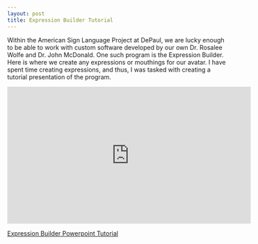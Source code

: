 ```yaml
---
layout: post
title: Expression Builder Tutorial
---
```

Within the American Sign Language Project at DePaul, we are lucky enough to be able to work with custom software developed by our own Dr. Rosalee Wolfe and Dr. John McDonald. One such program is the Expression Builder. Here is where we create any expressions or mouthings for our avatar. I have spent time creating expressions, and thus, I was tasked with creating a tutorial presentation of the program. 

<iframe width="560" height="315" src="https://www.youtube.com/embed/qdiChfz-rWs" title="YouTube video player" frameborder="0" allow="accelerometer; autoplay; clipboard-write; encrypted-media; gyroscope; picture-in-picture" allowfullscreen></iframe>


[Expression Builder Powerpoint Tutorial](https://depauledu-my.sharepoint.com/:p:/g/personal/nbarneko_depaul_edu/EYr_lwMxmEJDkniGh8DR7toBiOxI12PAAXiR_-olurC1ug?e=7i6YgL)
